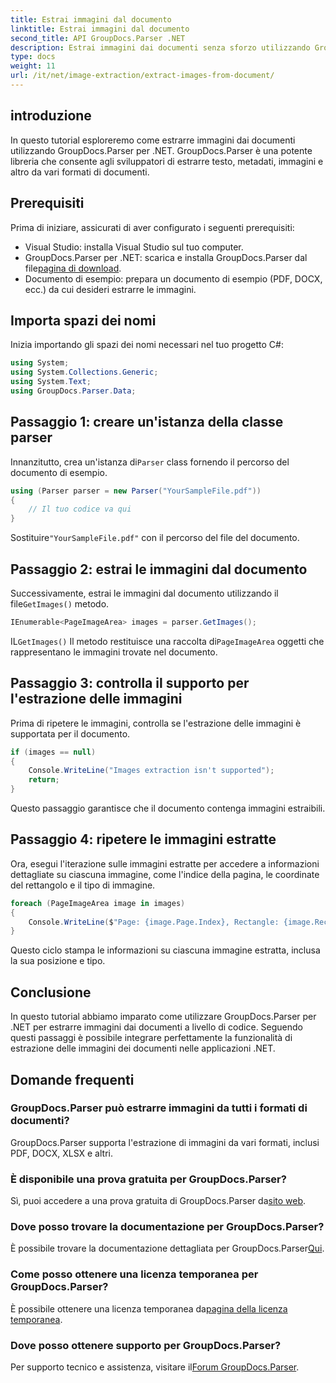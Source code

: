 ```yaml
---
title: Estrai immagini dal documento
linktitle: Estrai immagini dal documento
second_title: API GroupDocs.Parser .NET
description: Estrai immagini dai documenti senza sforzo utilizzando GroupDocs.Parser per .NET. Le tue capacità di elaborazione dei documenti e semplifica le attività di estrazione delle immagini in modo efficiente.
type: docs
weight: 11
url: /it/net/image-extraction/extract-images-from-document/
---
```

## introduzione
In questo tutorial esploreremo come estrarre immagini dai documenti utilizzando GroupDocs.Parser per .NET. GroupDocs.Parser è una potente libreria che consente agli sviluppatori di estrarre testo, metadati, immagini e altro da vari formati di documenti.
## Prerequisiti
Prima di iniziare, assicurati di aver configurato i seguenti prerequisiti:
- Visual Studio: installa Visual Studio sul tuo computer.
-  GroupDocs.Parser per .NET: scarica e installa GroupDocs.Parser dal file[pagina di download](https://releases.groupdocs.com/parser/net/).
- Documento di esempio: prepara un documento di esempio (PDF, DOCX, ecc.) da cui desideri estrarre le immagini.

## Importa spazi dei nomi
Inizia importando gli spazi dei nomi necessari nel tuo progetto C#:
```csharp
using System;
using System.Collections.Generic;
using System.Text;
using GroupDocs.Parser.Data;
```
## Passaggio 1: creare un'istanza della classe parser
 Innanzitutto, crea un'istanza di`Parser` class fornendo il percorso del documento di esempio.
```csharp
using (Parser parser = new Parser("YourSampleFile.pdf"))
{
    // Il tuo codice va qui
}
```
 Sostituire`"YourSampleFile.pdf"` con il percorso del file del documento.
## Passaggio 2: estrai le immagini dal documento
 Successivamente, estrai le immagini dal documento utilizzando il file`GetImages()` metodo.
```csharp
IEnumerable<PageImageArea> images = parser.GetImages();
```
 IL`GetImages()` Il metodo restituisce una raccolta di`PageImageArea` oggetti che rappresentano le immagini trovate nel documento.
## Passaggio 3: controlla il supporto per l'estrazione delle immagini
Prima di ripetere le immagini, controlla se l'estrazione delle immagini è supportata per il documento.
```csharp
if (images == null)
{
    Console.WriteLine("Images extraction isn't supported");
    return;
}
```
Questo passaggio garantisce che il documento contenga immagini estraibili.
## Passaggio 4: ripetere le immagini estratte
Ora, esegui l'iterazione sulle immagini estratte per accedere a informazioni dettagliate su ciascuna immagine, come l'indice della pagina, le coordinate del rettangolo e il tipo di immagine.
```csharp
foreach (PageImageArea image in images)
{
    Console.WriteLine($"Page: {image.Page.Index}, Rectangle: {image.Rectangle}, Type: {image.FileType}");
}
```
Questo ciclo stampa le informazioni su ciascuna immagine estratta, inclusa la sua posizione e tipo.

## Conclusione
In questo tutorial abbiamo imparato come utilizzare GroupDocs.Parser per .NET per estrarre immagini dai documenti a livello di codice. Seguendo questi passaggi è possibile integrare perfettamente la funzionalità di estrazione delle immagini dei documenti nelle applicazioni .NET.

## Domande frequenti
### GroupDocs.Parser può estrarre immagini da tutti i formati di documenti?
GroupDocs.Parser supporta l'estrazione di immagini da vari formati, inclusi PDF, DOCX, XLSX e altri.
### È disponibile una prova gratuita per GroupDocs.Parser?
 Sì, puoi accedere a una prova gratuita di GroupDocs.Parser da[sito web](https://releases.groupdocs.com/).
### Dove posso trovare la documentazione per GroupDocs.Parser?
 È possibile trovare la documentazione dettagliata per GroupDocs.Parser[Qui](https://reference.groupdocs.com/parser/net/).
### Come posso ottenere una licenza temporanea per GroupDocs.Parser?
 È possibile ottenere una licenza temporanea da[pagina della licenza temporanea](https://purchase.groupdocs.com/temporary-license/).
### Dove posso ottenere supporto per GroupDocs.Parser?
 Per supporto tecnico e assistenza, visitare il[Forum GroupDocs.Parser](https://forum.groupdocs.com/c/parser/17).